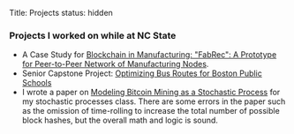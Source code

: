 Title: Projects
status: hidden

### Projects I worked on while at NC State

- A Case Study for [Blockchain in Manufacturing: "FabRec": A Prototype for Peer-to-Peer Network of Manufacturing Nodes](https://arxiv.org/abs/1804.01083).
- Senior Capstone Project: [Optimizing Bus Routes for Boston Public Schools](/content/files/SCP.pdf)
- I wrote a paper on [Modeling Bitcoin Mining as a Stochastic Process](/content/files/BMSP.pdf) for my stochastic processes class. There are some errors in the paper such as the omission of time-rolling to increase the total number of possible block hashes, but the overall math and logic is sound.
